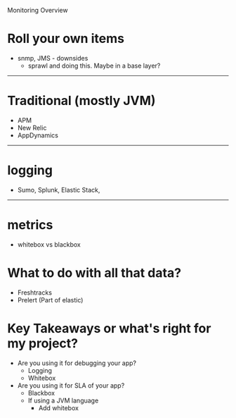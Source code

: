 Monitoring Overview

# Roll your own items
   - snmp, JMS
    - downsides
     - sprawl and doing this.  Maybe in a base layer?

---

# Traditional (mostly JVM)
   - APM
   - New Relic
   - AppDynamics

---

# logging
   - Sumo, Splunk, Elastic Stack,

---
# metrics
   - whitebox vs blackbox

# What to do with all that data? 

- Freshtracks
- Prelert (Part of elastic)

 
# Key Takeaways or what's right for my project?
- Are you using it for debugging your app?
   - Logging
   - Whitebox
- Are you using it for SLA of your app?
   - Blackbox
   - If using a JVM language
      - Add whitebox
 
 